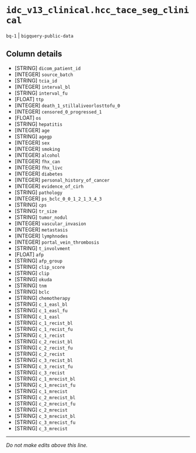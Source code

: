 # `idc_v13_clinical.hcc_tace_seg_clinical`
`bq-1` | `bigquery-public-data`

## Column details
* [STRING]    `dicom_patient_id`
* [INTEGER]   `source_batch`
* [STRING]    `tcia_id`
* [INTEGER]   `interval_bl`
* [STRING]    `interval_fu`
* [FLOAT]     `ttp`
* [INTEGER]   `death_1_stillaliveorlosttofu_0`
* [INTEGER]   `censored_0_progressed_1`
* [FLOAT]     `os`
* [STRING]    `hepatitis`
* [INTEGER]   `age`
* [STRING]    `agegp`
* [INTEGER]   `sex`
* [INTEGER]   `smoking`
* [INTEGER]   `alcohol`
* [INTEGER]   `fhx_can`
* [INTEGER]   `fhx_livc`
* [INTEGER]   `diabetes`
* [INTEGER]   `personal_history_of_cancer`
* [INTEGER]   `evidence_of_cirh`
* [STRING]    `pathology`
* [INTEGER]   `ps_bclc_0_0_1_2_1_3_4_3`
* [STRING]    `cps`
* [STRING]    `tr_size`
* [STRING]    `tumor_nodul`
* [INTEGER]   `vascular_invasion`
* [INTEGER]   `metastasis`
* [INTEGER]   `lymphnodes`
* [INTEGER]   `portal_vein_thrombosis`
* [STRING]    `t_involvment`
* [FLOAT]     `afp`
* [STRING]    `afp_group`
* [STRING]    `clip_score`
* [STRING]    `clip`
* [STRING]    `okuda`
* [STRING]    `tnm`
* [STRING]    `bclc`
* [STRING]    `chemotherapy`
* [STRING]    `c_1_easl_bl`
* [STRING]    `c_1_easl_fu`
* [STRING]    `c_1_easl`
* [STRING]    `c_1_recist_bl`
* [STRING]    `c_1_recist_fu`
* [STRING]    `c_1_recist`
* [STRING]    `c_2_recist_bl`
* [STRING]    `c_2_recist_fu`
* [STRING]    `c_2_recist`
* [STRING]    `c_3_recist_bl`
* [STRING]    `c_3_recist_fu`
* [STRING]    `c_3_recist`
* [STRING]    `c_1_mrecist_bl`
* [STRING]    `c_1_mrecist_fu`
* [STRING]    `c_1_mrecist`
* [STRING]    `c_2_mrecist_bl`
* [STRING]    `c_2_mrecist_fu`
* [STRING]    `c_2_mrecist`
* [STRING]    `c_3_mrecist_bl`
* [STRING]    `c_3_mrecist_fu`
* [STRING]    `c_3_mrecist`

-------------------------------------------------------------------------------
*Do not make edits above this line.*

